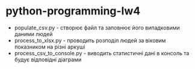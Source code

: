 # python-programming-lw4

* populate_csv.py - створює файл та заповнює його випадковими даними людей
* process_to_xlsx.py - проводить розподіл людей за віковим показником на різні аркуші
* process_csv_to_console.py - виводить статистичні дані в консоль та будує відповідні діаграми
